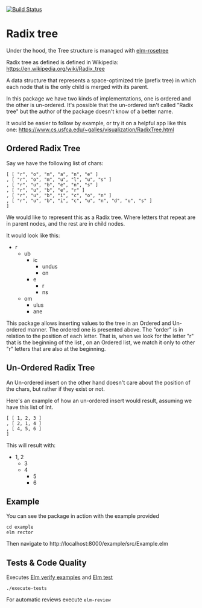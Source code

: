 [![Build Status](https://app.travis-ci.com/Gizra/elm-radix-tree.svg?branch=main)](https://app.travis-ci.com/Gizra/elm-radix-tree)

# Radix tree

Under the hood, the Tree structure is managed with 
[elm-rosetree](https://package.elm-lang.org/packages/zwilias/elm-rosetree/latest/)

Radix tree as defined is defined in Wikipedia: <https://en.wikipedia.org/wiki/Radix_tree>

A data structure that represents a space-optimized trie (prefix tree) in which
each node that is the only child is merged with its parent.

In this package we have two kinds of implementations, one is ordered and the
other is un-ordered. It's possible that the un-ordered isn't called "Radix tree"
but the author of the package doesn't know of a better name.

It would be easier to follow by example, or try it on a helpful app like
this one: <https://www.cs.usfca.edu/~galles/visualization/RadixTree.html>

## Ordered Radix Tree

Say we have the following list of chars:

    [ [ "r", "o", "m", "a", "n", "e" ]
    , [ "r", "o", "m", "u", "l", "u", "s" ]
    , [ "r", "u", "b", "e", "n", "s" ]
    , [ "r", "u", "b", "e", "r" ]
    , [ "r", "u", "b", "i", "c", "o", "n" ]
    , [ "r", "u", "b", "i", "c", "u", "n", "d", "u", "s" ]
    ]

We would like to represent this as a Radix tree. Where letters that repeat are
in parent nodes, and the rest are in child nodes.

It would look like this:

- r
    - ub
        - ic
            - undus
            - on
        - e
            - r
            - ns
    - om
        - ulus
        - ane

This package allows inserting values to the tree in an Ordered and Un-ordered manner.
The ordered one is presented above. The "order" is in relation to the position of each
letter. That is, when we look for the letter "r" that is the beginning of the list
, on an Ordered list, we match it only to other "r" letters that are also at the beginning.

## Un-Ordered Radix Tree

An Un-ordered insert on the other hand doesn't care about the position of the chars, but rather if they exist or not.

Here's an example of how an un-ordered insert would result, assuming we have this list
of Int.

    [ [ 1, 2, 3 ]
    , [ 2, 1, 4 ]
    , [ 4, 5, 6 ]
    ]

This will result with:

- 1, 2
    - 3
    - 4
        - 5
        - 6

## Example

You can see the package in action with the example provided

    cd example
    elm rector

Then navigate to http://localhost:8000/example/src/Example.elm

## Tests & Code Quality

Executes [Elm verify examples](https://github.com/stoeffel/elm-verify-examples) and [Elm test](https://github.com/elm-explorations/test)

    ./execute-tests

For automatic reviews execute `elm-review`